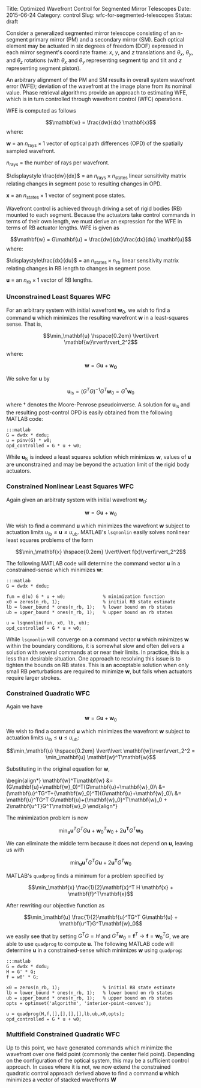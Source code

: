 Title: Optimized Wavefront Control for Segmented Mirror Telescopes
Date: 2015-06-24
Category: control
Slug: wfc-for-segmented-telescopes
Status: draft

Consider a generalized segmented mirror telescope consisting of an n-segment primary mirror (PM) and a secondary mirror (SM). Each optical element may be actuated in six degrees of freedom (DOF) expressed in each mirror segment's coordinate frame: $x$, $y$, and $z$ translations and $\theta_x$, $\theta_y$, and $\theta_z$ rotations  (with $\theta_x$ and $\theta_y$ representing segment tip and tilt and $z$ representing segment piston).

An arbitrary alignment of the PM and SM results in overall system wavefront error (WFE); deviation of the wavefront at the image plane from its nominal value. Phase retrieval algorithms provide an approach to estimating WFE, which is in turn controlled through wavefront control (WFC) operations.

WFE is computed as follows

$$\mathbf{w} = \frac{dw}{dx} \mathbf{x}$$
where:

$\mathbf{w}$  = an $n_{\text{rays}} \times 1$ vector of optical path differences (OPD) of the spatially sampled wavefront.

$n_{\text{rays}}$  = the number of rays per wavefront.

$\displaystyle \frac{dw}{dx}$  = an $n_\text{rays} \times n_\text{states}$ linear sensitivity matrix relating changes in segment pose to resulting changes in OPD.

$\mathbf{x}$ = an $n_\text{states} \times 1$ vector of segment pose states.

Wavefront control is achieved through driving a set of rigid bodies (RB) mounted to each segment. Because the actuators take control commands in terms of their own length, we must derive an expression for the WFE in terms of RB actuator lengths. WFE is given as

$$\mathbf{w} = G\mathbf{u} =  \frac{dw}{dx}\frac{dx}{du} \mathbf{u}$$
where:

$\displaystyle\frac{dx}{du}$ = an $n_\text{states} \times n_\text{rb}$ linear sensitivity matrix relating changes in RB length to changes in segment pose.

$\mathbf{u}$ = an $n_\text{rb} \times 1$ vector of RB lengths.

### Unconstrained Least Squares WFC
For an arbitrary system with initial wavefront $\mathbf{w}_0$, we wish to find a command $\mathbf{u}$ which minimizes the resulting wavefront $\mathbf{w}$ in a least-squares sense. That is,

$$\min_\mathbf{u} \hspace{0.2em} \lvert\lvert \mathbf{w}\rvert\rvert_2^2$$ 

where: 

$$\mathbf{w} = G\mathbf{u} + \mathbf{w_0}$$

We solve for $\mathbf{u}$ by

$$\mathbf{u}_\text{ls} = (G^TG)^{-1}G^T\mathbf{w}_0 = G^\dagger \mathbf{w}_0$$

where $\dagger$ denotes the Moore-Penrose pseudoinverse. A solution for $\mathbf{u}_\text{ls}$ and the resulting post-control OPD is easily obtained from the following MATLAB code:

    :::matlab
    G = dwdx * dxdu;
    u = pinv(G) * w0;
    opd_controlled = G * u + w0;

While $\mathbf{u}_\text{ls}$ is indeed a least squares solution which minimizes $\mathbf{w}$, values of $\mathbf{u}$ are unconstrained and may be beyond the actuation limit of the rigid body actuators.


### Constrained Nonlinear Least Squares WFC
Again given an arbitraty system with initial wavefront $\mathbf{w}_0$:

$$\mathbf{w} = G\mathbf{u} + \mathbf{w}_0$$

We wish to find a command $\mathbf{u}$ which minimizes the wavefront $\mathbf{w}$ subject to actuation limits $u_\text{lb} \leq \mathbf{u} \leq u_\text{ub}$. MATLAB's `lsqnonlin` easily solves nonlinear least squares problems of the form

$$\min_\mathbf{x} \hspace{0.2em} \lvert\lvert f(x)\rvert\rvert_2^2$$ 

The following MATLAB code will determine the command vector $\mathbf{u}$ in a constrained-sense which minimizes $\mathbf{w}$:

    :::matlab
    G = dwdx * dxdu;

    fun = @(u) G * u + w0;              % minimization function
    x0 = zeros(n_rb, 1); 				% initial RB state estimate 
    lb = lower_bound * ones(n_rb, 1);   % lower bound on rb states
    ub = upper_bound * ones(n_rb, 1);   % upper bound on rb states

    u = lsqnonlin(fun, x0, lb, ub);
    opd_controlled = G * u + w0;

While `lsqnonlin` will converge on a command vector $\mathbf{u}$ which minimizes $\mathbf{w}$ within the boundary conditions, it is somewhat slow and often delivers a solution with several commands at or near their limits. In practice, this is a less than desirable situation. One approach to resolving this issue is to tighten the bounds on RB states. This is an acceptable solution when only small RB perturbations are required to minimize $\mathbf{w}$, but fails when actuators require larger strokes.

### Constrained Quadratic WFC
Again we have

$$\mathbf{w} = G\mathbf{u} + \mathbf{w}_0$$

We wish to find a command $\mathbf{u}$ which minimizes the wavefront $\mathbf{w}$ subject to actuation limits $u_\text{lb} \leq \mathbf{u} \leq u_\text{ub}$:

$$\min_\mathbf{u} \hspace{0.2em} \lvert\lvert \mathbf{w}\rvert\rvert_2^2 = \min_\mathbf{u} \mathbf{w}^T\mathbf{w}$$ 

Substituting in the original equation for $\mathbf{w}$,

\begin{align*}
\mathbf{w}^T\mathbf{w} &= (G\mathbf{u}+\mathbf{w}_0)^T(G\mathbf{u}+\mathbf{w}_0)\\
&= (\mathbf{u}^TG^T+{\mathbf{w}_0}^T)(G\mathbf{u}+\mathbf{w}_0)\\
&= \mathbf{u}^TG^T G\mathbf{u}+{\mathbf{w}_0}^T\mathbf{w}_0 + 2\mathbf{u^T}G^T\mathbf{w}_0
\end{align*}

The minimization problem is now

$$\min_\mathbf{u} \mathbf{u}^TG^T G\mathbf{u}+{\mathbf{w}_0}^T\mathbf{w}_0 + 2\mathbf{u^T}G^T\mathbf{w}_0$$

We can eliminate the middle term because it does not depend on $\mathbf{u}$, leaving us with 

$$\min_\mathbf{u} \mathbf{u}^TG^T G\mathbf{u} + 2\mathbf{u^T}G^T\mathbf{w}_0$$

MATLAB's `quadprog` finds a minimum for a problem specified by 

$$\min_\mathbf{x} \frac{1}{2}\mathbf{x}^T H \mathbf{x} + \mathbf{f}^T\mathbf{x}$$

After rewriting our objective function as

$$\min_\mathbf{u} \frac{1}{2}\mathbf{u}^TG^T G\mathbf{u} + \mathbf{u^T}G^T\mathbf{w}_0$$

we easily see that by setting $G^T G = H$ and $G^T \mathbf{w}_0 = \mathbf{f}^T \rightarrow \mathbf{f} = {\mathbf{w}_0}^T G$, we are able to use `quadprog` to compute $\mathbf{u}$. The following MATLAB code will determine  $\mathbf{u}$ in a constrained-sense which minimizes $\mathbf{w}$ using `quadprog`:

    :::matlab
    G = dwdx * dxdu;
    H = G' * G;
    f = w0' * G;

    x0 = zeros(n_rb, 1); 				% initial RB state estimate 
    lb = lower_bound * ones(n_rb, 1);   % lower bound on rb states
    ub = upper_bound * ones(n_rb, 1);   % upper bound on rb states
    opts = optimset('algorithm', 'interior-point-convex');

    u = quadprog(H,f,[],[],[],[],lb,ub,x0,opts);
    opd_controlled = G * u + w0;

### Multifield Constrained Quadratic WFC
Up to this point, we have generated commands which minimize the wavefront over one field point (commonly the center field point). Depending on the configuration of the optical system, this may be a sufficient control approach. In cases where it is not, we now extend the constrained quadratic control approach derived above to find a command $\mathbf{u}$ which minimizes a vector of stacked wavefronts $\mathbf{W}$
